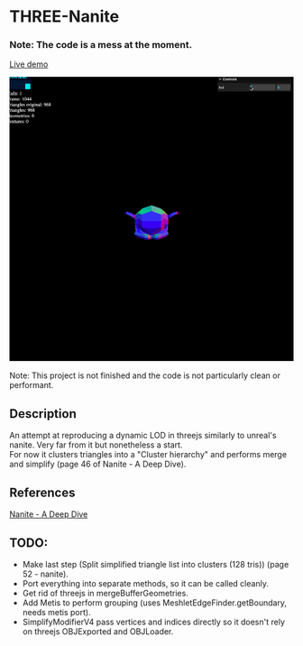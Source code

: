 # THREE-Nanite
### Note: The code is a mess at the moment.

[Live demo](https://aifanatic.github.io/three-nanite/dist/index.html)
<p align=center>
<img src="./screenshots/showcase.gif">
</p>

Note: This project is not finished and the code is not particularly clean or performant.

## Description
An attempt at reproducing a dynamic LOD in threejs similarly to unreal's nanite.
Very far from it but nonetheless a start.
<br>
For now it clusters triangles into a "Cluster hierarchy" and performs merge and simplify (page 46 of Nanite - A Deep Dive).

## References
[Nanite - A Deep Dive](https://advances.realtimerendering.com/s2021/Karis_Nanite_SIGGRAPH_Advances_2021_final.pdf)


## TODO:
- Make last step (Split simplified triangle list into clusters (128 tris))
(page 52 - nanite).
- Port everything into separate methods, so it can be called cleanly.
- Get rid of threejs in mergeBufferGeometries.
- Add Metis to perform grouping (uses MeshletEdgeFinder.getBoundary, needs metis port).
- SimplifyModifierV4 pass vertices and indices directly so it doesn't rely on threejs OBJExported and OBJLoader.